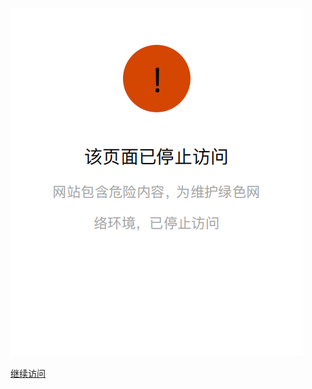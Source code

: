![](https://github.com/CatalpaCute/neijuan-unofficial-website/blob/main/stop.jpg)

[继续访问](https://awa.neijuanproject.catalpacute.xyz/mary)
